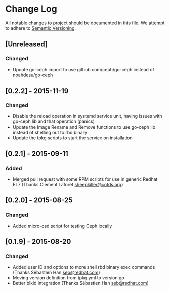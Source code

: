 # Change Log
All notable changes to project should be documented in this file.
We attempt to adhere to [Semantic Versioning](http://semver.org/).

## [Unreleased]
### Changed
- Update go-ceph import to use github.com/ceph/go-ceph instead of
  noahdesu/go-ceph

## [0.2.2] - 2015-11-19
### Changed
- Disable the reload operation in systemd service unit, having issues
  with go-ceph lib and that operation (panics)
- Update the Image Rename and Remove functions to use go-ceph lib
  instead of shelling out to rbd binary
- Update the tpkg scripts to start the service on installation

## [0.2.1] - 2015-09-11
### Added
- Merged pull request with some RPM scripts for use in generic Redhat EL7 (Thanks Clement Laforet <sheepkiller@cotds.org>)

## [0.2.0] - 2015-08-25
### Changed
- Added micro-osd script for testing Ceph locally

## [0.1.9] - 2015-08-20
### Changed
- Added user ID and options to more shell rbd binary exec commands (Thanks Sébastien Han <seb@redhat.com>)
- Moving version definition from tpkg.yml to version.go
- Better blkid integration (Thanks Sébastien Han <seb@redhat.com>)
